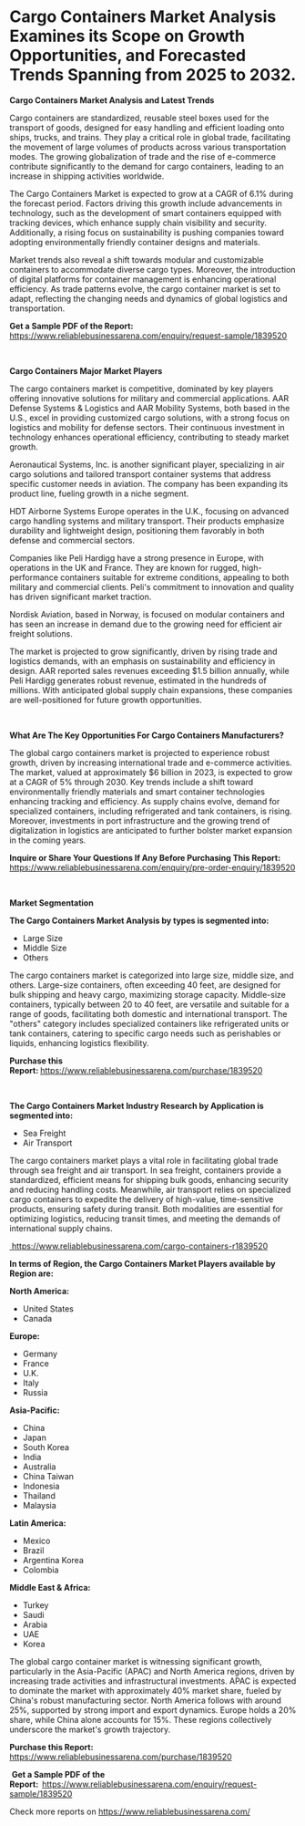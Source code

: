 <p><h1>Cargo Containers Market Analysis Examines its Scope on Growth Opportunities, and Forecasted Trends Spanning from 2025 to 2032.</h1></p><p><strong>Cargo Containers Market Analysis and Latest Trends</strong></p>
<p><p>Cargo containers are standardized, reusable steel boxes used for the transport of goods, designed for easy handling and efficient loading onto ships, trucks, and trains. They play a critical role in global trade, facilitating the movement of large volumes of products across various transportation modes. The growing globalization of trade and the rise of e-commerce contribute significantly to the demand for cargo containers, leading to an increase in shipping activities worldwide.</p><p>The Cargo Containers Market is expected to grow at a CAGR of 6.1% during the forecast period. Factors driving this growth include advancements in technology, such as the development of smart containers equipped with tracking devices, which enhance supply chain visibility and security. Additionally, a rising focus on sustainability is pushing companies toward adopting environmentally friendly container designs and materials.</p><p>Market trends also reveal a shift towards modular and customizable containers to accommodate diverse cargo types. Moreover, the introduction of digital platforms for container management is enhancing operational efficiency. As trade patterns evolve, the cargo container market is set to adapt, reflecting the changing needs and dynamics of global logistics and transportation.</p></p>
<p><strong>Get a Sample PDF of the Report:&nbsp;</strong> <a href="https://www.reliablebusinessarena.com/enquiry/request-sample/1839520?utm_campaign=2200&utm_medium=2&utm_source=Github&utm_content=ia&utm_term=10042025&utm_id=cargo-containers">https://www.reliablebusinessarena.com/enquiry/request-sample/1839520</a></p>
<p>&nbsp;</p>
<p><strong>Cargo Containers Major Market Players</strong></p>
<p><p>The cargo containers market is competitive, dominated by key players offering innovative solutions for military and commercial applications. AAR Defense Systems & Logistics and AAR Mobility Systems, both based in the U.S., excel in providing customized cargo solutions, with a strong focus on logistics and mobility for defense sectors. Their continuous investment in technology enhances operational efficiency, contributing to steady market growth.</p><p>Aeronautical Systems, Inc. is another significant player, specializing in air cargo solutions and tailored transport container systems that address specific customer needs in aviation. The company has been expanding its product line, fueling growth in a niche segment.</p><p>HDT Airborne Systems Europe operates in the U.K., focusing on advanced cargo handling systems and military transport. Their products emphasize durability and lightweight design, positioning them favorably in both defense and commercial sectors.</p><p>Companies like Peli Hardigg have a strong presence in Europe, with operations in the UK and France. They are known for rugged, high-performance containers suitable for extreme conditions, appealing to both military and commercial clients. Peli's commitment to innovation and quality has driven significant market traction.</p><p>Nordisk Aviation, based in Norway, is focused on modular containers and has seen an increase in demand due to the growing need for efficient air freight solutions. </p><p>The market is projected to grow significantly, driven by rising trade and logistics demands, with an emphasis on sustainability and efficiency in design. AAR reported sales revenues exceeding $1.5 billion annually, while Peli Hardigg generates robust revenue, estimated in the hundreds of millions. With anticipated global supply chain expansions, these companies are well-positioned for future growth opportunities.</p></p>
<p>&nbsp;</p>
<p><strong>What Are The Key Opportunities For Cargo Containers Manufacturers?</strong></p>
<p><p>The global cargo containers market is projected to experience robust growth, driven by increasing international trade and e-commerce activities. The market, valued at approximately $6 billion in 2023, is expected to grow at a CAGR of 5% through 2030. Key trends include a shift toward environmentally friendly materials and smart container technologies enhancing tracking and efficiency. As supply chains evolve, demand for specialized containers, including refrigerated and tank containers, is rising. Moreover, investments in port infrastructure and the growing trend of digitalization in logistics are anticipated to further bolster market expansion in the coming years.</p></p>
<p><strong>Inquire or Share Your Questions If Any Before Purchasing This Report:</strong> <a href="https://www.reliablebusinessarena.com/enquiry/pre-order-enquiry/1839520?utm_campaign=2200&utm_medium=2&utm_source=Github&utm_content=ia&utm_term=10042025&utm_id=cargo-containers">https://www.reliablebusinessarena.com/enquiry/pre-order-enquiry/1839520</a></p>
<p>&nbsp;</p>
<p><strong>Market Segmentation</strong></p>
<p><strong>The Cargo Containers Market Analysis by types is segmented into:</strong></p>
<p><ul><li>Large Size</li><li>Middle Size</li><li>Others</li></ul></p>
<p><p>The cargo containers market is categorized into large size, middle size, and others. Large-size containers, often exceeding 40 feet, are designed for bulk shipping and heavy cargo, maximizing storage capacity. Middle-size containers, typically between 20 to 40 feet, are versatile and suitable for a range of goods, facilitating both domestic and international transport. The "others" category includes specialized containers like refrigerated units or tank containers, catering to specific cargo needs such as perishables or liquids, enhancing logistics flexibility.</p></p>
<p><strong>Purchase this Report:&nbsp;</strong><a href="https://www.reliablebusinessarena.com/purchase/1839520?utm_campaign=2200&utm_medium=2&utm_source=Github&utm_content=ia&utm_term=10042025&utm_id=cargo-containers">https://www.reliablebusinessarena.com/purchase/1839520</a></p>
<p>&nbsp;</p>
<p><strong>The Cargo Containers Market Industry Research by Application is segmented into:</strong></p>
<p><ul><li>Sea Freight</li><li>Air Transport</li></ul></p>
<p><p>The cargo containers market plays a vital role in facilitating global trade through sea freight and air transport. In sea freight, containers provide a standardized, efficient means for shipping bulk goods, enhancing security and reducing handling costs. Meanwhile, air transport relies on specialized cargo containers to expedite the delivery of high-value, time-sensitive products, ensuring safety during transit. Both modalities are essential for optimizing logistics, reducing transit times, and meeting the demands of international supply chains.</p></p>
<p><a href="https://www.reliablebusinessarena.com/cargo-containers-r1839520?utm_campaign=2200&utm_medium=2&utm_source=Github&utm_content=ia&utm_term=10042025&utm_id=cargo-containers">&nbsp;https://www.reliablebusinessarena.com/cargo-containers-r1839520</a></p>
<p><strong>In terms of Region, the Cargo Containers Market Players available by Region are:</strong></p>
<p>
    <p> <strong> North America: </strong>
        <ul>
            <li>United States</li>
            <li>Canada</li>
        </ul>
        </p> 
    <p> <strong> Europe: </strong>
        <ul>
            <li>Germany</li>
            <li>France</li>
            <li>U.K.</li>
            <li>Italy</li>
            <li>Russia</li>
        </ul>
        </p> 
    <p> <strong> Asia-Pacific: </strong>
        <ul>
            <li>China</li>
            <li>Japan</li>
            <li>South Korea</li>
            <li>India</li>
            <li>Australia</li>
            <li>China Taiwan</li>
            <li>Indonesia</li>
            <li>Thailand</li>
            <li>Malaysia</li>
        </ul>
        </p> 
    <p> <strong> Latin America: </strong>
        <ul>
            <li>Mexico</li>
            <li>Brazil</li>
            <li>Argentina Korea</li>
            <li>Colombia</li>
        </ul>
        </p> 
    <p> <strong> Middle East & Africa: </strong>
        <ul>
            <li>Turkey</li>
            <li>Saudi</li>
            <li>Arabia</li>
            <li>UAE</li>
            <li>Korea</li>
        </ul>
    </p>
    </p>
<p><p>The global cargo container market is witnessing significant growth, particularly in the Asia-Pacific (APAC) and North America regions, driven by increasing trade activities and infrastructural investments. APAC is expected to dominate the market with approximately 40% market share, fueled by China's robust manufacturing sector. North America follows with around 25%, supported by strong import and export dynamics. Europe holds a 20% share, while China alone accounts for 15%. These regions collectively underscore the market's growth trajectory.</p></p>
<p><strong>Purchase this Report: </strong><a href="https://www.reliablebusinessarena.com/purchase/1839520?utm_campaign=2200&utm_medium=2&utm_source=Github&utm_content=ia&utm_term=10042025&utm_id=cargo-containers">https://www.reliablebusinessarena.com/purchase/1839520</a></p>
<p>&nbsp;<strong>Get a Sample PDF of the Report:&nbsp;&nbsp;</strong><a href="https://www.reliablebusinessarena.com/enquiry/request-sample/1839520?utm_campaign=2200&utm_medium=2&utm_source=Github&utm_content=ia&utm_term=10042025&utm_id=cargo-containers">https://www.reliablebusinessarena.com/enquiry/request-sample/1839520</a></p>
<p><strong></strong></p>
<p>Check more reports on <a href="https://www.reliablebusinessarena.com/?utm_campaign=2200&utm_medium=2&utm_source=Github&utm_content=ia&utm_term=10042025&utm_id=cargo-containers">https://www.reliablebusinessarena.com/</a></p>